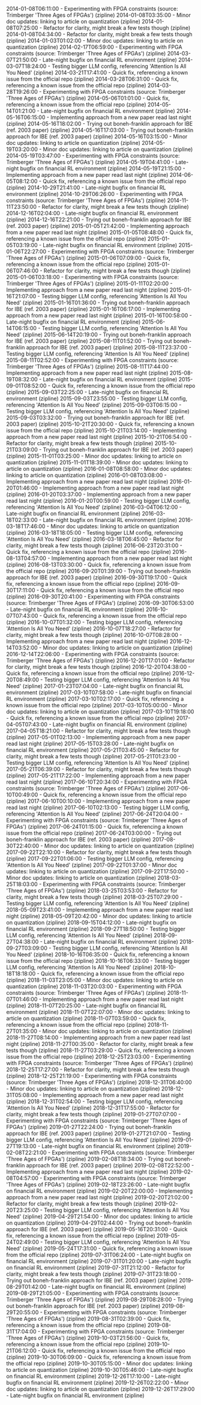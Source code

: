 2014-01-08T06:11:00 - Experimenting with FPGA constraints (source: Trimberger 'Three Ages of FPGAs') (zipline)
2014-01-08T03:35:00 - Minor doc updates: linking to article on quantization (zipline)
2014-01-08T07:25:00 - Refactor for clarity, might break a few tests though (zipline)
2014-01-08T04:34:00 - Refactor for clarity, might break a few tests though (zipline)
2014-01-03T01:02:00 - Minor doc updates: linking to article on quantization (zipline)
2014-02-17T06:59:00 - Experimenting with FPGA constraints (source: Trimberger 'Three Ages of FPGAs') (zipline)
2014-03-07T21:50:00 - Late-night bugfix on financial RL environment (zipline)
2014-03-07T18:24:00 - Testing bigger LLM config, referencing 'Attention Is All You Need' (zipline)
2014-03-21T17:41:00 - Quick fix, referencing a known issue from the official repo (zipline)
2014-03-28T06:31:00 - Quick fix, referencing a known issue from the official repo (zipline)
2014-03-28T19:26:00 - Experimenting with FPGA constraints (source: Trimberger 'Three Ages of FPGAs') (zipline)
2014-05-06T01:01:00 - Quick fix, referencing a known issue from the official repo (zipline)
2014-05-14T01:21:00 - Late-night bugfix on financial RL environment (zipline)
2014-05-16T06:15:00 - Implementing approach from a new paper read last night (zipline)
2014-05-16T18:02:00 - Trying out boneh-franklin approach for IBE (ref. 2003 paper) (zipline)
2014-05-16T17:03:00 - Trying out boneh-franklin approach for IBE (ref. 2003 paper) (zipline)
2014-05-16T03:15:00 - Minor doc updates: linking to article on quantization (zipline)
2014-05-19T03:20:00 - Minor doc updates: linking to article on quantization (zipline)
2014-05-19T03:47:00 - Experimenting with FPGA constraints (source: Trimberger 'Three Ages of FPGAs') (zipline)
2014-05-19T04:41:00 - Late-night bugfix on financial RL environment (zipline)
2014-05-19T21:15:00 - Implementing approach from a new paper read last night (zipline)
2014-06-05T08:12:00 - Quick fix, referencing a known issue from the official repo (zipline)
2014-10-29T21:41:00 - Late-night bugfix on financial RL environment (zipline)
2014-10-29T06:26:00 - Experimenting with FPGA constraints (source: Trimberger 'Three Ages of FPGAs') (zipline)
2014-11-11T23:50:00 - Refactor for clarity, might break a few tests though (zipline)
2014-12-16T02:04:00 - Late-night bugfix on financial RL environment (zipline)
2014-12-16T22:21:00 - Trying out boneh-franklin approach for IBE (ref. 2003 paper) (zipline)
2015-01-05T21:42:00 - Implementing approach from a new paper read last night (zipline)
2015-01-05T08:48:00 - Quick fix, referencing a known issue from the official repo (zipline)
2015-01-05T03:19:00 - Late-night bugfix on financial RL environment (zipline)
2015-01-06T22:27:00 - Experimenting with FPGA constraints (source: Trimberger 'Three Ages of FPGAs') (zipline)
2015-01-06T07:09:00 - Quick fix, referencing a known issue from the official repo (zipline)
2015-01-06T07:46:00 - Refactor for clarity, might break a few tests though (zipline)
2015-01-06T03:18:00 - Experimenting with FPGA constraints (source: Trimberger 'Three Ages of FPGAs') (zipline)
2015-01-11T02:20:00 - Implementing approach from a new paper read last night (zipline)
2015-01-16T21:07:00 - Testing bigger LLM config, referencing 'Attention Is All You Need' (zipline)
2015-01-16T01:36:00 - Trying out boneh-franklin approach for IBE (ref. 2003 paper) (zipline)
2015-01-16T06:17:00 - Implementing approach from a new paper read last night (zipline)
2015-01-16T00:58:00 - Late-night bugfix on financial RL environment (zipline)
2015-06-14T06:15:00 - Testing bigger LLM config, referencing 'Attention Is All You Need' (zipline)
2015-06-14T20:19:00 - Trying out boneh-franklin approach for IBE (ref. 2003 paper) (zipline)
2015-08-11T01:52:00 - Trying out boneh-franklin approach for IBE (ref. 2003 paper) (zipline)
2015-08-11T23:37:00 - Testing bigger LLM config, referencing 'Attention Is All You Need' (zipline)
2015-08-11T02:52:00 - Experimenting with FPGA constraints (source: Trimberger 'Three Ages of FPGAs') (zipline)
2015-08-11T17:44:00 - Implementing approach from a new paper read last night (zipline)
2015-08-19T08:32:00 - Late-night bugfix on financial RL environment (zipline)
2015-09-01T08:52:00 - Quick fix, referencing a known issue from the official repo (zipline)
2015-09-03T22:25:00 - Late-night bugfix on financial RL environment (zipline)
2015-09-03T23:55:00 - Testing bigger LLM config, referencing 'Attention Is All You Need' (zipline)
2015-09-03T06:15:00 - Testing bigger LLM config, referencing 'Attention Is All You Need' (zipline)
2015-09-03T03:32:00 - Trying out boneh-franklin approach for IBE (ref. 2003 paper) (zipline)
2015-10-21T20:30:00 - Quick fix, referencing a known issue from the official repo (zipline)
2015-10-21T03:14:00 - Implementing approach from a new paper read last night (zipline)
2015-10-21T06:54:00 - Refactor for clarity, might break a few tests though (zipline)
2015-10-21T03:09:00 - Trying out boneh-franklin approach for IBE (ref. 2003 paper) (zipline)
2015-11-01T03:25:00 - Minor doc updates: linking to article on quantization (zipline)
2015-11-01T18:39:00 - Minor doc updates: linking to article on quantization (zipline)
2016-01-08T08:58:00 - Minor doc updates: linking to article on quantization (zipline)
2016-01-08T03:08:00 - Implementing approach from a new paper read last night (zipline)
2016-01-20T01:46:00 - Implementing approach from a new paper read last night (zipline)
2016-01-20T03:37:00 - Implementing approach from a new paper read last night (zipline)
2016-01-20T00:59:00 - Testing bigger LLM config, referencing 'Attention Is All You Need' (zipline)
2016-03-04T06:12:00 - Late-night bugfix on financial RL environment (zipline)
2016-03-18T02:33:00 - Late-night bugfix on financial RL environment (zipline)
2016-03-18T17:46:00 - Minor doc updates: linking to article on quantization (zipline)
2016-03-18T18:05:00 - Testing bigger LLM config, referencing 'Attention Is All You Need' (zipline)
2016-03-18T06:45:00 - Refactor for clarity, might break a few tests though (zipline)
2016-06-23T20:31:00 - Quick fix, referencing a known issue from the official repo (zipline)
2016-08-13T04:57:00 - Implementing approach from a new paper read last night (zipline)
2016-08-13T03:30:00 - Quick fix, referencing a known issue from the official repo (zipline)
2016-09-20T01:39:00 - Trying out boneh-franklin approach for IBE (ref. 2003 paper) (zipline)
2016-09-30T19:17:00 - Quick fix, referencing a known issue from the official repo (zipline)
2016-09-30T17:11:00 - Quick fix, referencing a known issue from the official repo (zipline)
2016-09-30T20:41:00 - Experimenting with FPGA constraints (source: Trimberger 'Three Ages of FPGAs') (zipline)
2016-09-30T06:53:00 - Late-night bugfix on financial RL environment (zipline)
2016-10-07T07:43:00 - Quick fix, referencing a known issue from the official repo (zipline)
2016-10-07T01:32:00 - Testing bigger LLM config, referencing 'Attention Is All You Need' (zipline)
2016-10-07T18:27:00 - Refactor for clarity, might break a few tests though (zipline)
2016-10-07T08:28:00 - Implementing approach from a new paper read last night (zipline)
2016-12-14T03:52:00 - Minor doc updates: linking to article on quantization (zipline)
2016-12-14T22:06:00 - Experimenting with FPGA constraints (source: Trimberger 'Three Ages of FPGAs') (zipline)
2016-12-20T17:01:00 - Refactor for clarity, might break a few tests though (zipline)
2016-12-20T04:38:00 - Quick fix, referencing a known issue from the official repo (zipline)
2016-12-20T08:49:00 - Testing bigger LLM config, referencing 'Attention Is All You Need' (zipline)
2017-01-23T07:04:00 - Late-night bugfix on financial RL environment (zipline)
2017-03-10T07:58:00 - Late-night bugfix on financial RL environment (zipline)
2017-03-10T02:17:00 - Quick fix, referencing a known issue from the official repo (zipline)
2017-03-10T05:00:00 - Minor doc updates: linking to article on quantization (zipline)
2017-03-10T19:18:00 - Quick fix, referencing a known issue from the official repo (zipline)
2017-04-05T07:43:00 - Late-night bugfix on financial RL environment (zipline)
2017-04-05T18:21:00 - Refactor for clarity, might break a few tests though (zipline)
2017-05-01T02:13:00 - Implementing approach from a new paper read last night (zipline)
2017-05-15T03:28:00 - Late-night bugfix on financial RL environment (zipline)
2017-05-21T03:45:00 - Refactor for clarity, might break a few tests though (zipline)
2017-05-21T01:23:00 - Testing bigger LLM config, referencing 'Attention Is All You Need' (zipline)
2017-05-21T06:39:00 - Refactor for clarity, might break a few tests though (zipline)
2017-05-21T17:22:00 - Implementing approach from a new paper read last night (zipline)
2017-06-10T20:34:00 - Experimenting with FPGA constraints (source: Trimberger 'Three Ages of FPGAs') (zipline)
2017-06-10T00:49:00 - Quick fix, referencing a known issue from the official repo (zipline)
2017-06-10T00:10:00 - Implementing approach from a new paper read last night (zipline)
2017-06-10T02:13:00 - Testing bigger LLM config, referencing 'Attention Is All You Need' (zipline)
2017-06-24T20:04:00 - Experimenting with FPGA constraints (source: Trimberger 'Three Ages of FPGAs') (zipline)
2017-06-24T01:15:00 - Quick fix, referencing a known issue from the official repo (zipline)
2017-06-24T03:00:00 - Trying out boneh-franklin approach for IBE (ref. 2003 paper) (zipline)
2017-08-30T22:40:00 - Minor doc updates: linking to article on quantization (zipline)
2017-09-22T22:10:00 - Refactor for clarity, might break a few tests though (zipline)
2017-09-22T01:06:00 - Testing bigger LLM config, referencing 'Attention Is All You Need' (zipline)
2017-09-22T01:37:00 - Minor doc updates: linking to article on quantization (zipline)
2017-09-22T17:50:00 - Minor doc updates: linking to article on quantization (zipline)
2018-03-25T18:03:00 - Experimenting with FPGA constraints (source: Trimberger 'Three Ages of FPGAs') (zipline)
2018-03-25T03:53:00 - Refactor for clarity, might break a few tests though (zipline)
2018-03-25T07:29:00 - Testing bigger LLM config, referencing 'Attention Is All You Need' (zipline)
2018-05-09T23:41:00 - Implementing approach from a new paper read last night (zipline)
2018-05-09T20:42:00 - Minor doc updates: linking to article on quantization (zipline)
2018-09-15T04:12:00 - Late-night bugfix on financial RL environment (zipline)
2018-09-27T18:50:00 - Testing bigger LLM config, referencing 'Attention Is All You Need' (zipline)
2018-09-27T04:38:00 - Late-night bugfix on financial RL environment (zipline)
2018-09-27T03:09:00 - Testing bigger LLM config, referencing 'Attention Is All You Need' (zipline)
2018-10-16T06:35:00 - Quick fix, referencing a known issue from the official repo (zipline)
2018-10-16T06:33:00 - Testing bigger LLM config, referencing 'Attention Is All You Need' (zipline)
2018-10-18T18:18:00 - Quick fix, referencing a known issue from the official repo (zipline)
2018-11-03T23:05:00 - Minor doc updates: linking to article on quantization (zipline)
2018-11-03T20:03:00 - Experimenting with FPGA constraints (source: Trimberger 'Three Ages of FPGAs') (zipline)
2018-11-07T01:46:00 - Implementing approach from a new paper read last night (zipline)
2018-11-07T20:25:00 - Late-night bugfix on financial RL environment (zipline)
2018-11-07T22:07:00 - Minor doc updates: linking to article on quantization (zipline)
2018-11-07T03:59:00 - Quick fix, referencing a known issue from the official repo (zipline)
2018-11-27T01:35:00 - Minor doc updates: linking to article on quantization (zipline)
2018-11-27T08:14:00 - Implementing approach from a new paper read last night (zipline)
2018-11-27T00:35:00 - Refactor for clarity, might break a few tests though (zipline)
2018-11-27T03:29:00 - Quick fix, referencing a known issue from the official repo (zipline)
2018-12-25T23:03:00 - Experimenting with FPGA constraints (source: Trimberger 'Three Ages of FPGAs') (zipline)
2018-12-25T17:27:00 - Refactor for clarity, might break a few tests though (zipline)
2018-12-25T21:19:00 - Experimenting with FPGA constraints (source: Trimberger 'Three Ages of FPGAs') (zipline)
2018-12-31T06:40:00 - Minor doc updates: linking to article on quantization (zipline)
2018-12-31T05:08:00 - Implementing approach from a new paper read last night (zipline)
2018-12-31T02:54:00 - Testing bigger LLM config, referencing 'Attention Is All You Need' (zipline)
2018-12-31T17:55:00 - Refactor for clarity, might break a few tests though (zipline)
2019-01-27T07:07:00 - Experimenting with FPGA constraints (source: Trimberger 'Three Ages of FPGAs') (zipline)
2019-01-27T22:24:00 - Trying out boneh-franklin approach for IBE (ref. 2003 paper) (zipline)
2019-01-27T21:07:00 - Testing bigger LLM config, referencing 'Attention Is All You Need' (zipline)
2019-01-27T19:13:00 - Late-night bugfix on financial RL environment (zipline)
2019-02-08T22:21:00 - Experimenting with FPGA constraints (source: Trimberger 'Three Ages of FPGAs') (zipline)
2019-02-08T18:34:00 - Trying out boneh-franklin approach for IBE (ref. 2003 paper) (zipline)
2019-02-08T22:52:00 - Implementing approach from a new paper read last night (zipline)
2019-02-08T04:57:00 - Experimenting with FPGA constraints (source: Trimberger 'Three Ages of FPGAs') (zipline)
2019-02-18T23:26:00 - Late-night bugfix on financial RL environment (zipline)
2019-02-20T22:00:00 - Implementing approach from a new paper read last night (zipline)
2019-02-20T21:02:00 - Refactor for clarity, might break a few tests though (zipline)
2019-02-20T23:25:00 - Testing bigger LLM config, referencing 'Attention Is All You Need' (zipline)
2019-04-29T21:54:00 - Minor doc updates: linking to article on quantization (zipline)
2019-04-29T02:44:00 - Trying out boneh-franklin approach for IBE (ref. 2003 paper) (zipline)
2019-05-16T20:31:00 - Quick fix, referencing a known issue from the official repo (zipline)
2019-05-24T02:49:00 - Testing bigger LLM config, referencing 'Attention Is All You Need' (zipline)
2019-05-24T17:31:00 - Quick fix, referencing a known issue from the official repo (zipline)
2019-07-31T06:24:00 - Late-night bugfix on financial RL environment (zipline)
2019-07-31T01:20:00 - Late-night bugfix on financial RL environment (zipline)
2019-07-31T21:12:00 - Refactor for clarity, might break a few tests though (zipline)
2019-07-31T23:18:00 - Trying out boneh-franklin approach for IBE (ref. 2003 paper) (zipline)
2019-08-29T01:42:00 - Late-night bugfix on financial RL environment (zipline)
2019-08-29T21:05:00 - Experimenting with FPGA constraints (source: Trimberger 'Three Ages of FPGAs') (zipline)
2019-08-29T08:28:00 - Trying out boneh-franklin approach for IBE (ref. 2003 paper) (zipline)
2019-08-29T20:55:00 - Experimenting with FPGA constraints (source: Trimberger 'Three Ages of FPGAs') (zipline)
2019-08-31T02:39:00 - Quick fix, referencing a known issue from the official repo (zipline)
2019-08-31T17:04:00 - Experimenting with FPGA constraints (source: Trimberger 'Three Ages of FPGAs') (zipline)
2019-10-03T21:56:00 - Quick fix, referencing a known issue from the official repo (zipline)
2019-10-21T06:12:00 - Quick fix, referencing a known issue from the official repo (zipline)
2019-10-30T06:09:00 - Quick fix, referencing a known issue from the official repo (zipline)
2019-10-30T05:15:00 - Minor doc updates: linking to article on quantization (zipline)
2019-10-30T05:46:00 - Late-night bugfix on financial RL environment (zipline)
2019-12-26T17:10:00 - Late-night bugfix on financial RL environment (zipline)
2019-12-26T02:22:00 - Minor doc updates: linking to article on quantization (zipline)
2019-12-26T17:29:00 - Late-night bugfix on financial RL environment (zipline)
